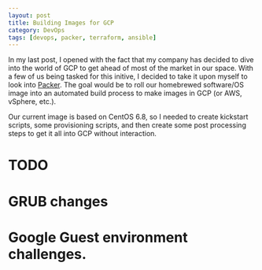 ```yaml
---
layout: post
title: Building Images for GCP
category: DevOps
tags: [devops, packer, terraform, ansible]
---
```


In my last post, I opened with the fact that my company has decided to dive into the world of GCP to get ahead of most of the market in our space. With a few of us being tasked for this initive, I decided to take it upon myself to look into [Packer](https://packer.io). The goal would be to roll our homebrewed software/OS image into an automated build process to make images in GCP (or AWS, vSphere, etc.).

Our current image is based on CentOS 6.8, so I needed to create kickstart scripts, some provisioning scripts, and then create some post processing steps to get it all into GCP without interaction.

# TODO
# GRUB changes
# Google Guest environment challenges.